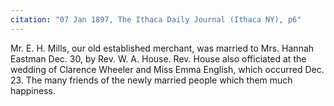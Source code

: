 ```yaml
---
citation: "07 Jan 1897, The Ithaca Daily Journal (Ithaca NY), p6"
---
```


Mr. E. H. Mills, our old established merchant, was married to Mrs. Hannah Eastman Dec. 30, by Rev. W. A. House. Rev. House also officiated at the wedding of Clarence Wheeler and Miss Emma English, which occurred Dec. 23. The many friends of the newly married people which them much happiness.

